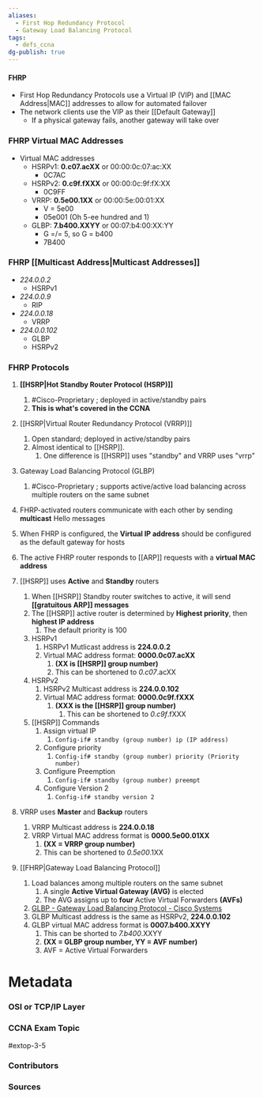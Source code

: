```yaml
---
aliases:
  - First Hop Redundancy Protocol
  - Gateway Load Balancing Protocol
tags:
  - defs_ccna
dg-publish: true
---
```

#### FHRP
- First Hop Redundancy Protocols use a Virtual IP (VIP) and [[MAC Address|MAC]] addresses to allow for automated failover
- The network clients use the VIP as their [[Default Gateway]]
	- If a physical gateway fails, another gateway will take over

### FHRP Virtual MAC Addresses
- Virtual MAC addresses
	- HSRPv1: **0.c07.acXX** or 00:00:0c:07:ac:XX
		- 0C7AC
	- HSRPv2: **0.c9f.fXXX** or 00:00:0c:9f:fX:XX 
		- 0C9FF
	- VRRP: **0.5e00.1XX** or 00:00:5e:00:01:XX
		- V = 5e00
		- 05e001 (Oh 5-ee hundred and 1)
	- GLBP: **7.b400.XXYY** or 00:07:b4:00:XX:YY 
		- G =/= 5, so G = b400
		- 7B400

### FHRP [[Multicast Address|Multicast Addresses]]
- *224.0.0.2*
	- HSRPv1
- *224.0.0.9*
	- RIP
- *224.0.0.18*
	- VRRP
- *224.0.0.102*
	- GLBP
	- HSRPv2

### FHRP Protocols
1. **[[HSRP|Hot Standby Router Protocol (HSRP)]]**
	1. #Cisco-Proprietary ; deployed in active/standby pairs
	2. **This is what's covered in the CCNA**
2. [[HSRP|Virtual Router Redundancy Protocol (VRRP)]]
	1. Open standard; deployed in active/standby pairs
	2. Almost identical to [[HSRP]].
		1. One difference is [[HSRP]] uses "standby" and VRRP uses "vrrp"
3. Gateway Load Balancing Protocol (GLBP)
	1. #Cisco-Proprietary ; supports active/active load balancing across multiple routers on the same subnet

1. FHRP-activated routers communicate with each other by sending **multicast** Hello messages
2. When FHRP is configured, the **Virtual IP address** should be configured as the default gateway for hosts
3. The active FHRP router responds to [[ARP]] requests with a **virtual MAC address**
4. [[HSRP]] uses **Active** and **Standby** routers
	1. When [[HSRP]] Standby router switches to active, it will send **[[gratuitous ARP]] messages**
	2. The [[HSRP]] active router is determined by **Highest priority**, then **highest IP address**
		1. The default priority is 100
	3. HSRPv1
		1. HSRPv1 Mutlicast address is **224.0.0.2**
		2. Virtual MAC address format: **0000.0c07.acXX**
			1. **(XX is [[HSRP]] group number)**
			2. This can be shortened to *0.c07*.acXX
	4. HSRPv2
		1. HSRPv2 Multicast address is **224.0.0.102**
		2. Virtual MAC address format: **0000.0c9f.fXXX**
			1. **(XXX is the [[HSRP]] group number)**
				1. This can be shortened to *0.c9f*.fXXX
	5. [[HSRP]] Commands
		1. Assign virtual IP
			1. `Config-if# standby (group number) ip (IP address)`
		2. Configure priority
			1. `Config-if# standby (group number) priority (Priority number)`
		3. Configure Preemption
			1. `Config-if# standby (group number) preempt`
		4. Configure Version 2
			1. `Config-if# standby version 2`
5. VRRP uses **Master** and **Backup** routers
	1. VRRP Multicast address is **224.0.0.18**
	2. VRRP Virtual MAC address format is **0000.5e00.01XX**
		1. **(XX = VRRP group number)**
		2. This can be shortened to *0.5e00*.1XX
6. [[FHRP|Gateway Load Balancing Protocol]]
	1. Load balances among multiple routers on the same subnet
		1. A single **Active Virtual Gateway (AVG)** is elected
		2. The AVG assigns up to **four** Active Virtual Forwarders **(AVFs)**
	2. [GLBP - Gateway Load Balancing Protocol - Cisco Systems](https://www.cisco.com/en/US/docs/ios/12_2t/12_2t15/feature/guide/ft_glbp.html)
	3. GLBP Multicast address is the same as HSRPv2, **224.0.0.102**
	4. GLBP virtual MAC address format is **0007.b400.XXYY**
		1. This can be shorted to *7.b400*.XXYY
		2. **(XX = GLBP group number, YY = AVF number)**
		3. AVF = Active Virtual Forwarders


# Metadata
### OSI or TCP/IP Layer

### CCNA Exam Topic
#extop-3-5 
### Contributors

### Sources

